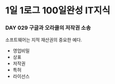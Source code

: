 # 1일 1로그 100일완성 IT지식
### DAY 029 구글과 오라클의 저작권 소송
소프트웨어는 지적 재산권의 중요한 예다. 
* 영업비밀
* 상표
* 저작권
* 특허
* 라이선스